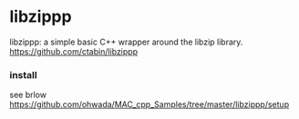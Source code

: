 libzippp
===============

libzippp: 
 a simple basic C++ wrapper around the libzip library.  
https://github.com/ctabin/libzippp


###  install 
see brlow
https://github.com/ohwada/MAC_cpp_Samples/tree/master/libzippp/setup  

